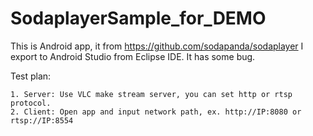 # SodaplayerSample_for_DEMO

This is Android app, it from https://github.com/sodapanda/sodaplayer I export to Android Studio from Eclipse IDE. It has some bug.

Test plan:

	1. Server: Use VLC make stream server, you can set http or rtsp protocol. 
	2. Client: Open app and input network path, ex. http://IP:8080 or rtsp://IP:8554
